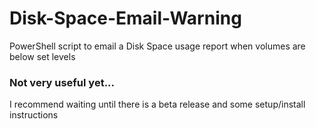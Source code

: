 # Disk-Space-Email-Warning
PowerShell script to email a Disk Space usage report when volumes are below set levels

### Not very useful yet...
I recommend waiting until there is a beta release and some setup/install instructions
